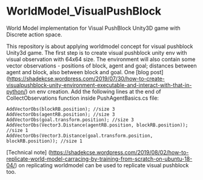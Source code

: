# WorldModel_VisualPushBlock
World Model implementation for Visual PushBlock Unity3D game with Discrete action space.

This repository is about applying worldmodel concept for visual pushblock Unity3d game. The first step is to create visual pushblock unity env with visual observation with 64x64 size. The environment will also contain some vector observations - positions of block, agent and goal; distances between agent and block, also between block and goal. One [blog post] (https://shadekcse.wordpress.com/2019/07/30/how-to-create-visualpushblock-unity-environment-executable-and-interact-with-that-in-python/) on env creation. Add the following lines at the end of CollectObservations function inside PushAgentBasics.cs file:
```
AddVectorObs(blockRB.position); //size 3
AddVectorObs(agentRB.position); //size 3
AddVectorObs(goal.transform.position); //size 3
AddVectorObs(Vector3.Distance(agentRB.position, blockRB.position)); //size 1
AddVectorObs(Vector3.Distance(goal.transform.position, blockRB.position)); //size 1
```
[Technical note] (https://shadekcse.wordpress.com/2019/08/02/how-to-replicate-world-model-carracing-by-training-from-scratch-on-ubuntu-18-04/) on replicating worldmodel can be used to replicate visual pushblock too.
